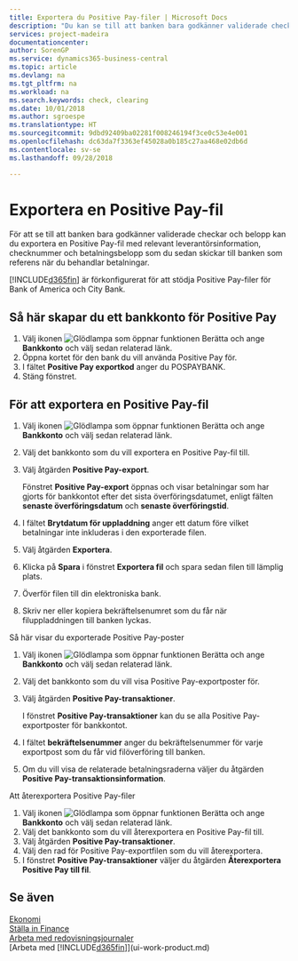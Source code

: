 ```yaml
---
title: Exportera du Positive Pay-filer | Microsoft Docs
description: "Du kan se till att banken bara godkänner validerade checkar och belopp genom att exportera Positive Pay-fil som innehåller information om leverantör betalning."
services: project-madeira
documentationcenter: 
author: SorenGP
ms.service: dynamics365-business-central
ms.topic: article
ms.devlang: na
ms.tgt_pltfrm: na
ms.workload: na
ms.search.keywords: check, clearing
ms.date: 10/01/2018
ms.author: sgroespe
ms.translationtype: HT
ms.sourcegitcommit: 9dbd92409ba02281f008246194f3ce0c53e4e001
ms.openlocfilehash: dc63da7f3363ef45028a0b185c27aa468e02db6d
ms.contentlocale: sv-se
ms.lasthandoff: 09/28/2018

---
```

# <a name="export-a-positive-pay-file"></a>Exportera en Positive Pay-fil
För att se till att banken bara godkänner validerade checkar och belopp kan du exportera en Positive Pay-fil med relevant leverantörsinformation, checknummer och betalningsbelopp som du sedan skickar till banken som referens när du behandlar betalningar.

[!INCLUDE[d365fin](includes/d365fin_md.md)] är förkonfigurerat för att stödja Positive Pay-filer för Bank of America och City Bank.

## <a name="to-set-up-a-bank-account-for-positive-pay"></a>Så här skapar du ett bankkonto för Positive Pay
1. Välj ikonen ![Glödlampa som öppnar funktionen Berätta](media/ui-search/search_small.png "Berätta vad du vill göra") och ange **Bankkonto** och välj sedan relaterad länk.
2. Öppna kortet för den bank du vill använda Positive Pay för.
3. I fältet **Positive Pay exportkod** anger du POSPAYBANK.
4. Stäng fönstret.

## <a name="to-export-a-positive-pay-file"></a>För att exportera en Positive Pay-fil
1. Välj ikonen ![Glödlampa som öppnar funktionen Berätta](media/ui-search/search_small.png "Berätta vad du vill göra") och ange **Bankkonto** och välj sedan relaterad länk.
2. Välj det bankkonto som du vill exportera en Positive Pay-fil till.
3. Välj åtgärden **Positive Pay-export**.

    Fönstret **Positive Pay-export** öppnas och visar betalningar som har gjorts för bankkontot efter det sista överföringsdatumet, enligt fälten **senaste överföringsdatum** och **senaste överföringstid**.
4. I fältet **Brytdatum för uppladdning** anger ett datum före vilket betalningar inte inkluderas i den exporterade filen.
5. Välj åtgärden **Exportera**.
6. Klicka på **Spara** i fönstret **Exportera fil** och spara sedan filen till lämplig plats.
7. Överför filen till din elektroniska bank.
8. Skriv ner eller kopiera bekräftelsenumret som du får när filuppladdningen till banken lyckas.

Så här visar du exporterade Positive Pay-poster

1. Välj ikonen ![Glödlampa som öppnar funktionen Berätta](media/ui-search/search_small.png "Berätta vad du vill göra") och ange **Bankkonto** och välj sedan relaterad länk.
2. Välj det bankkonto som du vill visa Positive Pay-exportposter för.
3. Välj åtgärden **Positive Pay-transaktioner**.

    I fönstret **Positive Pay-transaktioner** kan du se alla Positive Pay-exportposter för bankkontot.
4. I fältet **bekräftelsenummer** anger du bekräftelsenummer för varje exportpost som du får vid filöverföring till banken.
5. Om du vill visa de relaterade betalningsraderna väljer du åtgärden **Positive Pay-transaktionsinformation**.

Att återexportera Positive Pay-filer

1. Välj ikonen ![Glödlampa som öppnar funktionen Berätta](media/ui-search/search_small.png "Berätta vad du vill göra") och ange **Bankkonto** och välj sedan relaterad länk.
2. Välj det bankkonto som du vill återexportera en Positive Pay-fil till.
3. Välj åtgärden **Positive Pay-transaktioner**.
4. Välj den rad för Positive Pay-exportfilen som du vill återexportera.
5. I fönstret **Positive Pay-transaktioner** väljer du åtgärden **Återexportera Positive Pay till fil**.

## <a name="see-also"></a>Se även
[Ekonomi](finance.md)  
[Ställa in Finance](finance-setup-finance.md)  
[Arbeta med redovisningsjournaler](ui-work-general-journals.md)  
[Arbeta med [!INCLUDE[d365fin](includes/d365fin_md.md)]](ui-work-product.md)

